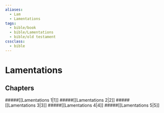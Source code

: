 ```yaml
---
aliases:
  - Lam
  - Lamentations
tags:
  - bible/book
  - bible/Lamentations
  - bible/old testament
cssclass:
  - bible
---
```


# Lamentations

## Chapters

#####[[Lamentations 1|1]]
#####[[Lamentations 2|2]]
#####[[Lamentations 3|3]]
#####[[Lamentations 4|4]]
#####[[Lamentations 5|5]]
